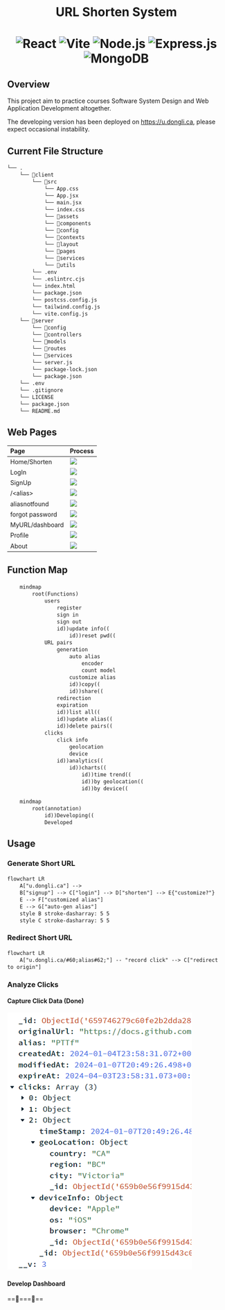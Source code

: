 
<h1 align="center"> URL Shorten System<h1>

<div align="center">
  <img src="https://img.shields.io/badge/react-%2320232a.svg?style=for-the-badge&logo=react&logoColor=%2361DAFB" alt="React">
  <img src="https://img.shields.io/badge/vite-%23646CFF.svg?style=for-the-badge&logo=vite&logoColor=white" alt="Vite">
  <img src="https://img.shields.io/badge/node.js-6DA55F?style=for-the-badge&logo=node.js&logoColor=white" alt="Node.js">
  <img src="https://img.shields.io/badge/express.js-%23404d59.svg?style=for-the-badge&logo=express&logoColor=%2361DAFB" alt="Express.js">
  <img src="https://img.shields.io/badge/MongoDB-%234ea94b.svg?style=for-the-badge&logo=mongodb&logoColor=white" alt="MongoDB">
</div>

## Overview

This project aim to practice courses Software System Design and Web Application Development altogether.

The developing version has been deployed on <https://u.dongli.ca>, please expect  occasional instability.

## Current File Structure

```
└── .
    └── 📁client
        └── 📁src
            └── App.css
            └── App.jsx
            └── main.jsx
            └── index.css
            └── 📁assets
            └── 📁components
            └── 📁config
            └── 📁contexts
            └── 📁layout
            └── 📁pages
            └── 📁services
            └── 📁utils
        └── .env
        └── .eslintrc.cjs
        └── index.html
        └── package.json
        └── postcss.config.js
        └── tailwind.config.js
        └── vite.config.js
    └── 📁server
        └── 📁config
        └── 📁controllers
        └── 📁models
        └── 📁routes
        └── 📁services
        └── server.js
        └── package-lock.json
        └── package.json
    └── .env
    └── .gitignore
    └── LICENSE
    └── package.json
    └── README.md
```

## Web Pages

| Page | Process |
|:-----|:-------|
| Home/Shorten | ![](https://geps.dev/progress/100) |
| LogIn | ![](https://geps.dev/progress/100) |
| SignUp | ![](https://geps.dev/progress/100) |
| /\<alias\> | ![](https://geps.dev/progress/100) |
| aliasnotfound | ![](https://geps.dev/progress/100) |
| forgot password | ![](https://geps.dev/progress/60) |
| MyURL/dashboard | ![](https://geps.dev/progress/10) |
| Profile | ![](https://geps.dev/progress/0) |
| About | ![](https://geps.dev/progress/0) |

## Function Map

```mermaid
    mindmap
        root(Functions)
            users
                register
                sign in
                sign out
                id))update info((
                    id))reset pwd((              
            URL pairs
                generation
                    auto alias
                        encoder
                        count model
                    customize alias
                    id))copy((
                    id))share((
                redirection
                expiration
                id))list all((
                id))update alias((
                id))delete pairs(( 
            clicks
                click info
                    geolocation
                    device
                id))analytics((
                    id))charts((
                        id))time trend((
                        id))by geolocation((
                        id))by device((
```

```mermaid
    mindmap
        root(annotation)
            id))Developing((
            Developed
```

## Usage

### Generate Short URL

```mermaid
flowchart LR
    A["u.dongli.ca"] -->
    B["signup"] --> C["login"] --> D["shorten"] --> E{"customize?"}
    E --> F["customized alias"]
    E --> G["auto-gen alias"]
    style B stroke-dasharray: 5 5
    style C stroke-dasharray: 5 5
```

### Redirect Short URL

```mermaid
flowchart LR
    A["u.dongli.ca/#60;alias#62;"] -- "record click" --> C["redirect to origin"]
```

### Analyze Clicks

#### Capture Click Data (Done)

![alt text](image.png)

#### Develop Dashboard

==🚧===🚧==
